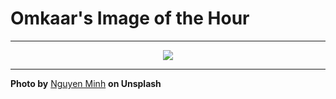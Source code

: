 # Omkaar's Image of the Hour

---

<div align="center">

<a href="https://unsplash.com/photos/a-green-tram-sits-in-front-of-a-station-jYmBv31xLbI">
  <img src="https://images.unsplash.com/photo-1743841728503-a782fd40e6fd?crop=entropy&cs=tinysrgb&fit=max&fm=jpg&ixid=M3w3NjA2Nzh8MHwxfHJhbmRvbXx8fHx8fHx8fDE3NTQ4MDkyMDB8&ixlib=rb-4.1.0&q=80&w=1080" style="max-width:100%; height:auto;">
</a>



</div>

---

**Photo by** [Nguyen Minh](https://unsplash.com/@ngminh8895) **on Unsplash**
